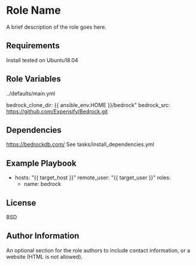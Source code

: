 Role Name
=========

A brief description of the role goes here.

Requirements
------------

Install tested on Ubuntu18.04

Role Variables
--------------

../defaults/main.yml

bedrock_clone_dir: {{ ansible_env.HOME }}/bedrock"
bedrock_src: https://github.com/Expensify/Bedrock.git

Dependencies
------------

https://bedrockdb.com/
See tasks/install_dependencies.yml



Example Playbook
----------------

- hosts: "{{ target_host }}"
  remote_user: "{{ target_user }}"
  roles:
    - name: bedrock



License
-------

BSD

Author Information
------------------

An optional section for the role authors to include contact information, or a website (HTML is not allowed).
